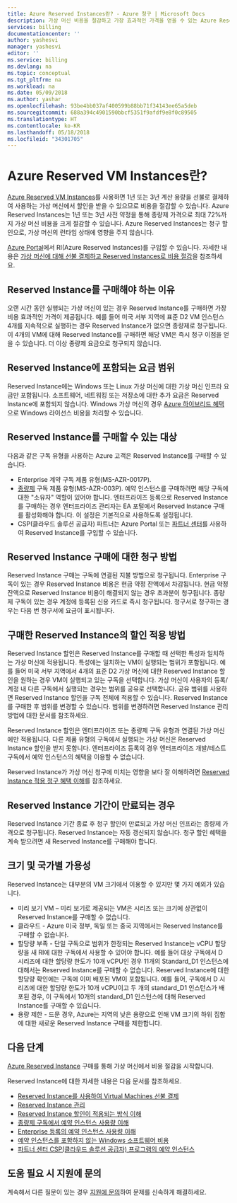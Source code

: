 ```yaml
---
title: Azure Reserved Instances란? - Azure 청구 | Microsoft Docs
description: 가상 머신 비용을 절감하고 가장 효과적인 가격을 얻을 수 있는 Azure Reserved VM Instances 및 VM 가격 책정에 대해 알아봅니다.
services: billing
documentationcenter: ''
author: yashesvi
manager: yashesvi
editor: ''
ms.service: billing
ms.devlang: na
ms.topic: conceptual
ms.tgt_pltfrm: na
ms.workload: na
ms.date: 05/09/2018
ms.author: yashar
ms.openlocfilehash: 93be4bb037af400599b88bb71f34143ee65a5deb
ms.sourcegitcommit: 688a394c4901590bbcf5351f9afdf9e8f0c89505
ms.translationtype: HT
ms.contentlocale: ko-KR
ms.lasthandoff: 05/18/2018
ms.locfileid: "34301705"
---
```

# <a name="what-are-azure-reserved-vm-instances"></a>Azure Reserved VM Instances란?
[Azure Reserved VM Instances](https://azure.microsoft.com/pricing/reserved-vm-instances)를 사용하면 1년 또는 3년 계산 용량을 선불로 결제하여 사용하는 가상 머신에서 할인을 받을 수 있으므로 비용을 절감할 수 있습니다. Azure Reserved Instances는 1년 또는 3년 사전 약정을 통해 종량제 가격으로 최대 72%까지 가상 머신 비용을 크게 절감할 수 있습니다. Azure Reserved Instances는 청구 할인으로, 가상 머신의 런타임 상태에 영향을 주지 않습니다.

[Azure Portal](https://aka.ms/reservations)에서 RI(Azure Reserved Instances)를 구입할 수 있습니다. 자세한 내용은 [가상 머신에 대해 선불 결제하고 Reserved Instances로 비용 절감](https://go.microsoft.com/fwlink/?linkid=861721)을 참조하세요.

## <a name="why-should-i-buy-a-reserved-instance"></a>Reserved Instance를 구매해야 하는 이유
오랜 시간 동안 실행되는 가상 머신이 있는 경우 Reserved Instance를 구매하면 가장 비용 효과적인 가격이 제공됩니다. 예를 들어 미국 서부 지역에 표준 D2 VM 인스턴스 4개를 지속적으로 실행하는 경우 Reserved Instance가 없으면 종량제로 청구됩니다. 이 4개의 VM에 대해 Reserved Instance를 구매하면 해당 VM은 즉시 청구 이점을 얻을 수 있습니다. 더 이상 종량제 요금으로 청구되지 않습니다. 

## <a name="what-charges-does-a-reserved-instance-cover"></a>Reserved Instance에 포함되는 요금 범위
Reserved Instance에는 Windows 또는 Linux 가상 머신에 대한 가상 머신 인프라 요금만 포함됩니다. 소프트웨어, 네트워킹 또는 저장소에 대한 추가 요금은 Reserved Instance에 포함되지 않습니다. Windows 가상 머신의 경우 [Azure 하이브리드 혜택](https://azure.microsoft.com/pricing/hybrid-benefit/)으로 Windows 라이선스 비용을 처리할 수 있습니다.

## <a name="whos-eligible-to-purchase-a-reserved-instance"></a>Reserved Instance를 구매할 수 있는 대상
다음과 같은 구독 유형을 사용하는 Azure 고객은 Reserved Instance를 구매할 수 있습니다.
-   Enterprise 계약 구독 제품 유형(MS-AZR-0017P).
-   [종량제](https://azure.microsoft.com/offers/ms-azr-0003p/) 구독 제품 유형(MS-AZR-003P). 예약 인스턴스를 구매하려면 해당 구독에 대한 "소유자" 역할이 있어야 합니다. 엔터프라이즈 등록으로 Reserved Instance를 구매하는 경우 엔터프라이즈 관리자는 EA 포털에서 Reserved Instance 구매를 활성화해야 합니다. 이 설정은 기본적으로 사용하도록 설정됩니다.
-   CSP(클라우드 솔루션 공급자) 파트너는 Azure Portal 또는 [파트너 센터](https://docs.microsoft.com/partner-center/azure-reservations)를 사용하여 Reserved Instance를 구입할 수 있습니다.

## <a name="how-is-a-reserved-instance-purchase-billed"></a>Reserved Instance 구매에 대한 청구 방법
Reserved Instance 구매는 구독에 연결된 지불 방법으로 청구됩니다. Enterprise 구독이 있는 경우 Reserved Instance 비용은 현금 약정 잔액에서 차감됩니다. 현금 약정 잔액으로 Reserved Instance 비용이 해결되지 않는 경우 초과분이 청구됩니다.
종량제 구독이 있는 경우 계정에 등록된 신용 카드로 즉시 청구됩니다. 청구서로 청구하는 경우는 다음 번 청구서에 요금이 표시됩니다.

## <a name="how-is-the-purchased-reserved-instance-discount-applied"></a>구매한 Reserved Instance의 할인 적용 방법
Reserved Instance 할인은 Reserved Instance를 구매할 때 선택한 특성과 일치하는 가상 머신에 적용됩니다. 특성에는 일치하는 VM이 실행되는 범위가 포함됩니다. 예를 들어 미국 서부 지역에서 4개의 표준 D2 가상 머신에 대한 Reserved Instance 할인을 원하는 경우 VM이 실행되고 있는 구독을 선택합니다. 가상 머신이 사용자의 등록/계정 내 다른 구독에서 실행되는 경우는 범위를 공유로 선택합니다. 공유 범위를 사용하면 Reserved Instance 할인을 구독 전체에 적용할 수 있습니다. Reserved Instance를 구매한 후 범위를 변경할 수 있습니다. 범위를 변경하려면 Reserved Instance 관리 방법에 대한 문서를 참조하세요.

Reserved Instance 할인은 엔터프라이즈 또는 종량제 구독 유형과 연결된 가상 머신에만 적용됩니다. 다른 제품 유형의 구독에서 실행되는 가상 머신은 Reserved Instance 할인을 받지 못합니다. 엔터프라이즈 등록의 경우 엔터프라이즈 개발/테스트 구독에서 예약 인스턴스의 혜택을 이용할 수 없습니다.

Reserved Instance가 가상 머신 청구에 미치는 영향을 보다 잘 이해하려면 [Reserved Instance 적용 청구 혜택 이해](https://go.microsoft.com/fwlink/?linkid=863405)를 참조하세요.

## <a name="what-happens-when-the-reserved-instance-term-expires"></a>Reserved Instance 기간이 만료되는 경우
Reserved Instance 기간 종료 후 청구 할인이 만료되고 가상 머신 인프라는 종량제 가격으로 청구됩니다. Reserved Instance는 자동 갱신되지 않습니다. 청구 할인 혜택을 계속 받으려면 새 Reserved Instance를 구매해야 합니다. 

## <a name="sizes-and-regional-availability"></a>크기 및 국가별 가용성
Reserved Instance는 대부분의 VM 크기에서 이용할 수 있지만 몇 가지 예외가 있습니다.
- 미리 보기 VM – 미리 보기로 제공되는 VM은 시리즈 또는 크기에 상관없이 Reserved Instance를 구매할 수 없습니다.
- 클라우드 - Azure 미국 정부, 독일 또는 중국 지역에서는 Reserved Instance를 구매할 수 없습니다. 
- 할당량 부족 - 단일 구독으로 범위가 한정되는 Reserved Instance는 vCPU 할당량을 새 RI에 대한 구독에서 사용할 수 있어야 합니다. 예를 들어 대상 구독에서 D 시리즈에 대한 할당량 한도가 10개 vCPU인 경우 11개의 Standard_D1 인스턴스에 대해서는 Reserved Instance를 구매할 수 없습니다. Reserved Instance에 대한 할당량 확인에는 구독에 이미 배포된 VM이 포함됩니다. 예를 들어, 구독에서 D 시리즈에 대한 할당량 한도가 10개 vCPU이고 두 개의 standard_D1 인스턴스가 배포된 경우, 이 구독에서 10개의 standard_D1 인스턴스에 대해 Reserved Instance를 구매할 수 있습니다. 
- 용량 제한 - 드문 경우, Azure는 지역의 낮은 용량으로 인해 VM 크기의 하위 집합에 대한 새로운 Reserved Instance 구매를 제한합니다.

## <a name="next-steps"></a>다음 단계
[Azure Reserved Instance](https://go.microsoft.com/fwlink/?linkid=861721) 구매를 통해 가상 머신에서 비용 절감을 시작합니다. 

Reserved Instance에 대한 자세한 내용은 다음 문서를 참조하세요.

- [Reserved Instance를 사용하여 Virtual Machines 선불 결제](../virtual-machines/windows/prepay-reserved-vm-instances.md)
- [Reserved Instance 관리](billing-manage-reserved-vm-instance.md)
- [Reserved Instance 할인이 적용되는 방식 이해](billing-understand-vm-reservation-charges.md)
- [종량제 구독에서 예약 인스턴스 사용량 이해](billing-understand-reserved-instance-usage.md)
- [Enterprise 등록의 예약 인스턴스 사용량 이해](billing-understand-reserved-instance-usage-ea.md)
- [예약 인스턴스를 포함하지 않는 Windows 소프트웨어 비용](billing-reserved-instance-windows-software-costs.md)
- [파트너 센터 CSP(클라우드 솔루션 공급자) 프로그램의 예약 인스턴스](https://docs.microsoft.com/partner-center/azure-reservations)

## <a name="need-help-contact-support"></a>도움 필요 시 지원에 문의

계속해서 다른 질문이 있는 경우 [지원에 문의](https://portal.azure.com/?#blade/Microsoft_Azure_Support/HelpAndSupportBlade)하여 문제를 신속하게 해결하세요.
